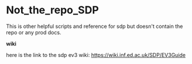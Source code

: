 # Not_the_repo_SDP
This is other helpful scripts and reference for sdp but doesn't contain the repo or any prod docs.



<strong>wiki</strong>

here is the link to the sdp ev3 wiki:
https://wiki.inf.ed.ac.uk/SDP/EV3Guide


